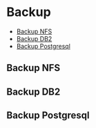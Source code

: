 # Backup

- [Backup NFS](#backup-nfs)
- [Backup DB2](#backup-db2)
- [Backup Postgresql](#backup-postgresql)

## Backup NFS
## Backup DB2
## Backup Postgresql